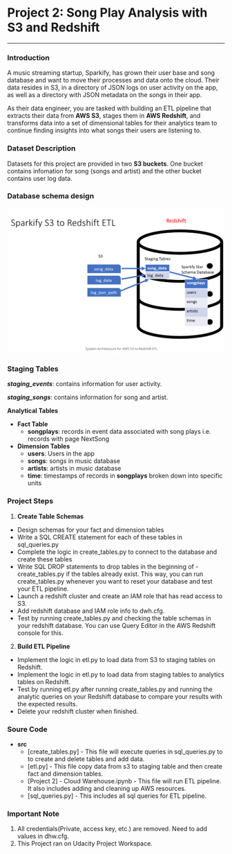 # Project 2: Song Play Analysis with S3 and Redshift
--------------------------


### Introduction

A music streaming startup, Sparkify, has grown their user base and song database and want to move their processes and data onto the cloud. Their data resides in S3, in a directory of JSON logs on user activity on the app, as well as a directory with JSON metadata on the songs in their app.

As their data engineer, you are tasked with building an ETL pipeline that extracts their data from **AWS S3**, stages them in **AWS Redshift**, and transforms data into a set of dimensional tables for their analytics team to continue finding insights into what songs their users are listening to.

### Dataset Description
Datasets for this project are provided in two **S3 buckets**.
One bucket contains infomation for song (songs and artist) and the other bucket contains user log data.

### Database schema design

![Alt text](image/SparkifyS3_ETL.png "Database schema Design")


### Staging Tables

**_staging_events_**: contains information for user activity.

**_staging_songs_**: contains information for song and artist.

**Analytical Tables**

+ **Fact Table** 
    - **songplays**: records in event data associated with song plays i.e. records with page NextSong
+ **Dimension Tables** 
    - **users**: Users in the app
    - **songs**: songs in music database
    - **artists**: artists in music database
    - **time**: timestamps of records in **songplays** broken down into specific units

### Project Steps
1. **Create Table Schemas**
- Design schemas for your fact and dimension tables
- Write a SQL CREATE statement for each of these tables in sql_queries.py
- Complete the logic in create_tables.py to connect to the database and create these tables
- Write SQL DROP statements to drop tables in the beginning of - create_tables.py if the tables already exist. This way, you can run create_tables.py whenever you want to reset your database and test your ETL pipeline.
- Launch a redshift cluster and create an IAM role that has read access to S3.
- Add redshift database and IAM role info to dwh.cfg.
- Test by running create_tables.py and checking the table schemas in your redshift database. You can use Query Editor in the AWS Redshift console for this.

2. **Build ETL Pipeline**
- Implement the logic in etl.py to load data from S3 to staging tables on Redshift.
- Implement the logic in etl.py to load data from staging tables to analytics tables on Redshift.
- Test by running etl.py after running create_tables.py and running the analytic queries on your Redshift database to compare your results with the expected results.
- Delete your redshift cluster when finished.

### **Soure Code**

* **src**
     + [create_tables.py] - This file will execute queries in sql_queries.py to to create and delete tables and add data.
     + [etl.py] - This file copy data from s3 to staging table and then create fact and dimension tables.
     + [Project 2] - Cloud Warehouse.ipynb - This file will run ETL pipeline. It also includes adding and cleaning up AWS resources.
     + [sql_queries.py] - This includes all sql queries for ETL pipeline.


### **Important Note**
1. All credentials(Private, access key, etc.) are removed. Need to add values in dhw.cfg. 
2. This Project ran on Udacity Project Workspace.
